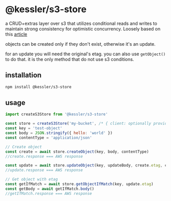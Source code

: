 # @kessler/s3-store

a CRUD+extras layer over s3 that utilizes conditional reads and writes to maintain strong consistency for optimistic concurrency. Loosely based on this [article](https://www.architecture-weekly.com/p/using-s3-but-not-the-way-you-expected)

objects can be created only if they don't exist, otherwise it's an update.

for an update you will need the original's etag. you can also use `getObject()` to do that. it is the only method that do not use s3 conditions.

## installation

```bash
npm install @kessler/s3-store
```

## usage

```javascript
import createS3Store from '@kessler/s3-store'

const store = createS3Store('my-bucket', /* { client: optionally provide your own s3 client} */)
const key = 'test-object'
const body = JSON.stringify({ hello: 'world' })
const contentType = 'application/json'

// Create object
const create = await store.createObject(key, body, contentType)
//create.response === AWS response

const update = await store.updateObject(key, updateBody, create.etag, contentType)
//update.response === AWS response

// Get object with etag
const getIfMatch = await store.getObjectIfMatch(key, update.etag)
const getBody = await getIfMatch.body()
//getIfMatch.response === AWS response

```